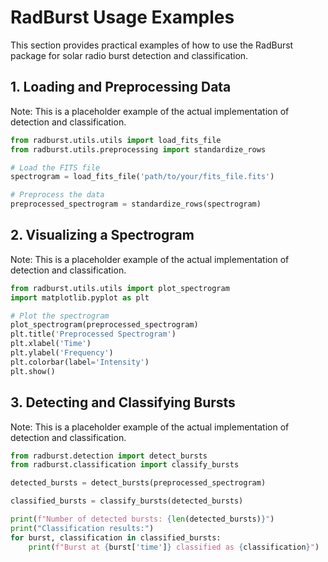 # RadBurst Usage Examples

This section provides practical examples of how to use the RadBurst package for solar radio burst detection and classification.

## 1. Loading and Preprocessing Data

Note: This is a placeholder example of the actual implementation of detection and classification.

```python
from radburst.utils.utils import load_fits_file
from radburst.utils.preprocessing import standardize_rows

# Load the FITS file
spectrogram = load_fits_file('path/to/your/fits_file.fits')

# Preprocess the data
preprocessed_spectrogram = standardize_rows(spectrogram)
```

## 2. Visualizing a Spectrogram

Note: This is a placeholder example of the actual implementation of detection and classification.

```python
from radburst.utils.utils import plot_spectrogram
import matplotlib.pyplot as plt

# Plot the spectrogram
plot_spectrogram(preprocessed_spectrogram)
plt.title('Preprocessed Spectrogram')
plt.xlabel('Time')
plt.ylabel('Frequency')
plt.colorbar(label='Intensity')
plt.show()
```

## 3. Detecting and Classifying Bursts

Note: This is a placeholder example of the actual implementation of detection and classification.

```python
from radburst.detection import detect_bursts
from radburst.classification import classify_bursts

detected_bursts = detect_bursts(preprocessed_spectrogram)

classified_bursts = classify_bursts(detected_bursts)

print(f"Number of detected bursts: {len(detected_bursts)}")
print("Classification results:")
for burst, classification in classified_bursts:
    print(f"Burst at {burst['time']} classified as {classification}")
```
